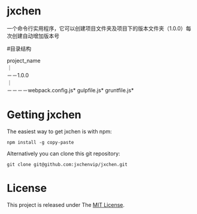 # jxchen

一个命令行实用程序，它可以创建项目文件夹及项目下的版本文件夹（1.0.0）每次创建自动增加版本号

#目录结构

project_name                                                                                                                            
｜　                                                                                                                                 
－－1.0.0                                                                                                                               
｜　　　                                                                                                                               
－－－－webpack.config.js* gulpfile.js* gruntfile.js*

# Getting jxchen

The easiest way to get jxchen is with npm:

    npm install -g copy-paste

Alternatively you can clone this git repository:

    git clone git@github.com:jxchenvip/jxchen.git

# License

This project is released under The [MIT License](https://opensource.org/licenses/mit-license.php).

